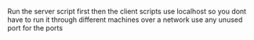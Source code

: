 Run the server script first then the client scripts
use localhost so you dont have to run it through different machines over a network
use any unused port for the ports
